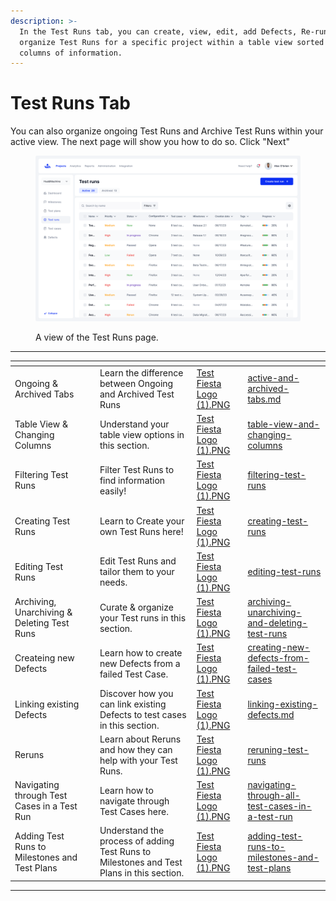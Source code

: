 ```yaml
---
description: >-
  In the Test Runs tab, you can create, view, edit, add Defects, Re-run, and
  organize Test Runs for a specific project within a table view sorted by
  columns of information.
---
```


# Test Runs Tab

You can also organize ongoing Test Runs and Archive Test Runs within your active view. The next page will show you how to do so. Click "Next"&#x20;

<figure><img src="../../.gitbook/assets/813_Test runs - Column filters (4).png" alt=""><figcaption><p>A view of the Test Runs page.</p></figcaption></figure>

***

<table data-view="cards"><thead><tr><th></th><th></th><th></th><th data-hidden data-card-cover data-type="files"></th><th data-hidden data-card-target data-type="content-ref"></th></tr></thead><tbody><tr><td>Ongoing &#x26; Archived Tabs  </td><td></td><td>Learn the difference between Ongoing and Archived Test Runs        </td><td><a href="../../.gitbook/assets/Test Fiesta Logo (1).PNG">Test Fiesta Logo (1).PNG</a></td><td><a href="active-and-archived-tabs.md">active-and-archived-tabs.md</a></td></tr><tr><td>Table View &#x26; Changing Columns </td><td></td><td>Understand your table view options in this section.       </td><td><a href="../../.gitbook/assets/Test Fiesta Logo (1).PNG">Test Fiesta Logo (1).PNG</a></td><td><a href="table-view-and-changing-columns/">table-view-and-changing-columns</a></td></tr><tr><td>Filtering Test Runs  </td><td></td><td>Filter Test Runs to find information easily!      </td><td><a href="../../.gitbook/assets/Test Fiesta Logo (1).PNG">Test Fiesta Logo (1).PNG</a></td><td><a href="filtering-test-runs/">filtering-test-runs</a></td></tr><tr><td>Creating Test Runs  </td><td></td><td>Learn to Create your own Test Runs here!       </td><td><a href="../../.gitbook/assets/Test Fiesta Logo (1).PNG">Test Fiesta Logo (1).PNG</a></td><td><a href="creating-test-runs/">creating-test-runs</a></td></tr><tr><td>Editing Test Runs  </td><td></td><td>Edit Test Runs and tailor them to your needs.         </td><td><a href="../../.gitbook/assets/Test Fiesta Logo (1).PNG">Test Fiesta Logo (1).PNG</a></td><td><a href="editing-test-runs/">editing-test-runs</a></td></tr><tr><td>Archiving, Unarchiving &#x26; Deleting Test Runs    </td><td></td><td>Curate &#x26; organize your Test runs in this section.       </td><td><a href="../../.gitbook/assets/Test Fiesta Logo (1).PNG">Test Fiesta Logo (1).PNG</a></td><td><a href="archiving-unarchiving-and-deleting-test-runs/">archiving-unarchiving-and-deleting-test-runs</a></td></tr><tr><td>Createing new Defects   </td><td></td><td>Learn how to create new Defects from a failed Test Case.        </td><td><a href="../../.gitbook/assets/Test Fiesta Logo (1).PNG">Test Fiesta Logo (1).PNG</a></td><td><a href="creating-new-defects-from-failed-test-cases/">creating-new-defects-from-failed-test-cases</a></td></tr><tr><td>Linking existing Defects  </td><td></td><td>Discover how you can link existing Defects to test cases in this section.              </td><td><a href="../../.gitbook/assets/Test Fiesta Logo (1).PNG">Test Fiesta Logo (1).PNG</a></td><td><a href="linking-existing-defects.md">linking-existing-defects.md</a></td></tr><tr><td>Reruns</td><td></td><td>Learn about Reruns and how they can help with your Test Runs.            </td><td><a href="../../.gitbook/assets/Test Fiesta Logo (1).PNG">Test Fiesta Logo (1).PNG</a></td><td><a href="reruning-test-runs/">reruning-test-runs</a></td></tr><tr><td>Navigating through Test Cases in a Test Run        </td><td></td><td>Learn how to navigate through Test Cases here.       </td><td><a href="../../.gitbook/assets/Test Fiesta Logo (1).PNG">Test Fiesta Logo (1).PNG</a></td><td><a href="navigating-through-all-test-cases-in-a-test-run/">navigating-through-all-test-cases-in-a-test-run</a></td></tr><tr><td>Adding Test Runs to Milestones and Test Plans       </td><td></td><td>Understand the process of adding Test Runs to Milestones and Test Plans in this section.              </td><td><a href="../../.gitbook/assets/Test Fiesta Logo (1).PNG">Test Fiesta Logo (1).PNG</a></td><td><a href="adding-test-runs-to-milestones-and-test-plans/">adding-test-runs-to-milestones-and-test-plans</a></td></tr></tbody></table>

***
